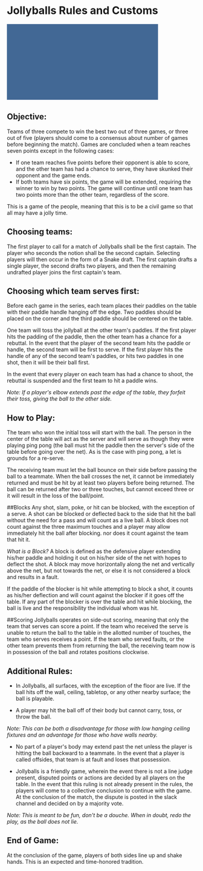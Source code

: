 # Jollyballs Rules and Customs

![](jb.gif)

## **Objective**:
Teams of three compete to win the best two out of three games, or three out of five (players should come to a consensus about number of games before beginning the match). Games are concluded when a team reaches seven points except in the following cases:  
* If one team reaches five points before their opponent is able to score, and the other team has had a chance to serve, they have skunked their opponent and the game ends.  
* If both teams have six points, the game will be extended, requiring the winner to win by two points. The game will continue until one team has two points more than the other team, regardless of the score.

This is a game of the people, meaning that this is to be a civil game so that all may have a jolly time.

## Choosing teams:
The first player to call for a match of Jollyballs shall be the first captain. The player who seconds the notion shall be the second captain. Selecting players will then occur in the form of a Snake draft. The first captain drafts a single player, the second drafts two players, and then the remaining undrafted player joins the first captain's team.

## Choosing which team serves first:
Before each game in the series, each team places their paddles on the table with their paddle handle hanging off the edge. Two paddles should be placed on the corner and the third paddle should be centered on the table.

One team will toss the jollyball at the other team's paddles. If the first player hits the padding of the paddle, then the other team has a chance for a rebuttal. In the event that the player of the second team hits the paddle or handle, the second team will be first to serve. If the first player hits the handle of any of the second team's paddles, or hits two paddles in one shot, then it will be their ball first.

In the event that every player on each team has had a chance to shoot, the rebuttal is suspended and the first team to hit a paddle wins.

*Note: If a player's elbow extends past the edge of the table, they forfeit their toss, giving the ball to the other side.*

## How to Play:
The team who won the initial toss will start with the ball. The person in the center of the table will act as the server and will serve as though they were playing ping pong (the ball must hit the paddle then the server's side of the table before going over the net). As is the case with ping pong, a let is grounds for a re-serve.

The receiving team must let the ball bounce on their side before passing the ball to a teammate. When the ball crosses the net, it cannot be immediately returned and must be hit by at least two players before being returned. The ball can be returned after two or three touches, but cannot exceed three or it will result in the loss of the ball/point.

##Blocks
Any shot, slam, poke, or hit can be blocked, with the exception of a serve. A shot can be blocked or deflected back to the side that hit the ball without the need for a pass and will count as a live ball. A block does not count against the three maximum touches and a player may allow immediately hit the ball after blocking. nor does it count against the team that hit it.

*What is a Block?*
A block is defined as the defensive player extending his/her paddle and holding it out on his/her side of the net with hopes to deflect the shot.  A block may move horizontally along the net and vertically above the net, but not towards the net, or else it is not considered a block and results in a fault.

If the paddle of the blocker is hit while attempting to block a shot, it counts as his/her deflection and will count against the blocker if it goes off the table.  If any part of the blocker is over the table and hit while blocking, the ball is live and the responsibility the individual whom was hit.  

##Scoring
Jollyballs operates on side-out scoring, meaning that only the team that serves can score a point. If the team who received the serve is unable to return the ball to the table in the allotted number of touches, the team who serves receives a point. If the team who served faults, or the other team prevents them from returning the ball, the receiving team now is
in possession of the ball and rotates positions clockwise.

## Additional Rules:
* In Jollyballs, all surfaces, with the exception of the floor are live. If the ball hits off the wall, ceiling, tabletop, or any other nearby surface; the ball is playable.

* A player may hit the ball off of their body but cannot carry, toss, or throw the ball.

*Note: This can be both a disadvantage for those with low hanging ceiling fixtures and an advantage for those who have walls nearby.*

* No part of a player's body may extend past the net unless the player is hitting the ball backward to a teammate. In the event that a player is called offsides, that team is at fault and loses that possession.

* Jollyballs is a friendly game, wherein the event there is not a line judge present, disputed points or actions are decided by all players on the table. In the event that this ruling is not already present in the rules, the players will come to a collective conclusion to continue with the game. At the conclusion of the match, the dispute is posted in the slack channel and decided on by a majority vote.

*Note: This is meant to be fun, don't be a douche. When in doubt, redo the play, as the ball does not lie.*

## End of Game:
At the conclusion of the game, players of both sides line up and shake hands. This is an expected and time-honored tradition.
